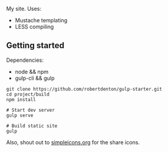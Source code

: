 My site. Uses:

* Mustache templating
* LESS compiling

## Getting started

Dependencies:
* node && npm
* gulp-cli && gulp

```
git clone https://github.com/robertdenton/gulp-starter.git
cd project/build
npm install

# Start dev server
gulp serve

# Build static site
gulp
```

Also, shout out to [simpleicons.org](https://simpleicons.org/) for the share icons.

